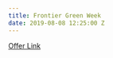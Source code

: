 ```yaml
---
title: Frontier Green Week
date: 2019-08-08 12:25:00 Z
---
```


[Offer Link](https://www.flyfrontier.com/deals/green?mobile=true)